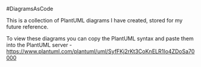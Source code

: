 #DiagramsAsCode

This is a collection of PlantUML diagrams I have created, stored for my future reference.

To view these diagrams you can copy the PlantUML syntax and paste them into the PlantUML server - https://www.plantuml.com/plantuml/uml/SyfFKj2rKt3CoKnELR1Io4ZDoSa70000
